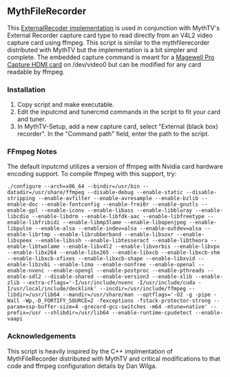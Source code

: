 ## MythFileRecorder

This [ExternalRecoder implementation](https://www.mythtv.org/wiki/ExternalRecorder) is used in conjunction with MythTV's External Recorder capture card type to read directly from an V4L2 video capture card using ffmpeg.  This script is similar to the mythfilerecorder distributed with MythTV but the implementation is a bit simpler and complete.  The embedded capture command is meant for a [Magewell Pro Capture HDMI card](http://www.magewell.com/pro-capture-hdmi) on /dev/video0 but can be modified for any card readable by ffmpeg.


### Installation
1. Copy script and make executable.
2. Edit the inputcmd and tunercmd commands in the script to fit your card and tuner.
3. In MythTV-Setup, add a new capture card, select "External (black box) recorder".  In the "Command path" field, enter the path to the script.


### FFmpeg Notes
The default inputcmd utilizes a version of ffmpeg with Nvidia card hardware encoding support.  To compile ffmpeg with this support, try:

```
./configure --arch=x86_64 --bindir=/usr/bin --datadir=/usr/share/ffmpeg --disable-debug --enable-static --disable-stripping --enable-avfilter --enable-avresample --enable-bzlib --enable-doc --enable-fontconfig --enable-frei0r --enable-gnutls --enable-gpl --enable-iconv --enable-libass --enable-libbluray --enable-libcdio --enable-libdrm --enable-libfdk-aac --enable-libfreetype --enable-libfribidi --enable-libmp3lame --enable-libopenjpeg --enable-libpulse --enable-alsa --enable-indev=alsa --enable-outdev=alsa --enable-librtmp --enable-librubberband --enable-libsoxr --enable-libspeex --enable-libssh --enable-libtesseract --enable-libtheora --enable-libtwolame --enable-libv4l2 --enable-libvorbis --enable-libvpx --enable-libx264 --enable-libx265 --enable-libxcb --enable-libxcb-shm --enable-libxcb-xfixes --enable-libxcb-shape --enable-libxvid --enable-libzvbi --enable-lzma --enable-nonfree --enable-openal --enable-nvenc --enable-opengl --enable-postproc --enable-pthreads --enable-sdl2 --disable-shared --enable-version3 --enable-xlib --enable-zlib --extra-cflags='-I/usr/include/nvenc -I/usr/include/cuda -I/usr/local/include/decklink' --incdir=/usr/include/ffmpeg --libdir=/usr/lib64 --mandir=/usr/share/man --optflags='-O2 -g -pipe -Wall -Wp,-D_FORTIFY_SOURCE=2 -fexceptions -fstack-protector-strong --param=ssp-buffer-size=4 -grecord-gcc-switches -m64 -mtune=native' --prefix=/usr --shlibdir=/usr/lib64 --enable-runtime-cpudetect --enable-vaapi
```


### Acknowledgements
This script is heavily inspired by the C++ implmentation of MythFileRecorder distributed with MythTV and critical modifications to that code and ffmpeg configuration details by Dan Wilga.
